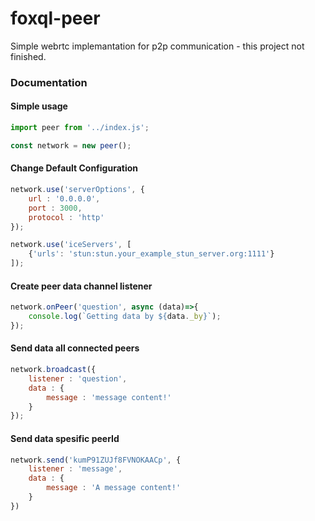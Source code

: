 # foxql-peer
Simple webrtc implemantation for p2p communication - this project not finished.

### Documentation


#### Simple usage
``` javascript 
import peer from '../index.js';

const network = new peer();
```

#### Change Default Configuration

``` javascript
network.use('serverOptions', {
    url : '0.0.0.0',
    port : 3000,
    protocol : 'http'
});

network.use('iceServers', [
    {'urls': 'stun:stun.your_example_stun_server.org:1111'}
]);
```

#### Create peer data channel listener

``` javascript
network.onPeer('question', async (data)=>{
    console.log(`Getting data by ${data._by}`);
});
```

#### Send data all connected peers

``` javascript
network.broadcast({
    listener : 'question',
    data : {
        message : 'message content!'
    }
});
```


#### Send data spesific peerId

``` javascript
network.send('kumP91ZUJf8FVNOKAACp', {
    listener : 'message',
    data : {
        message : 'A message content!'
    }
})
```



